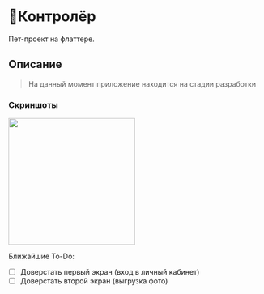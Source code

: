 # 🚖Контролёр

Пет-проект на флаттере.

## Описание

> На данный момент приложение находится на стадии разработки

### Скриншоты
<img src="https://user-images.githubusercontent.com/66938523/228627960-e31b9842-5820-4b40-9e53-cde173162093.jpg" width="250">

Ближайшие To-Do:
- [ ] Доверстать первый экран (вход в личный кабинет)
- [ ] Доверстать второй экран (выгрузка фото)
